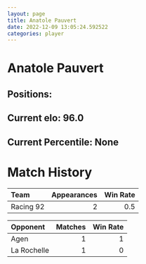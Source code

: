 ```yaml
---  
layout: page  
title: Anatole Pauvert  
date: 2022-12-09 13:05:24.592522  
categories: player  
---
```

# Anatole Pauvert

## Positions: 

## Current elo: 96.0

## Current Percentile: None

# Match History


| Team      |   Appearances |   Win Rate |
|:----------|--------------:|-----------:|
| Racing 92 |             2 |        0.5 |

| Opponent    |   Matches |   Win Rate |
|:------------|----------:|-----------:|
| Agen        |         1 |          1 |
| La Rochelle |         1 |          0 |
